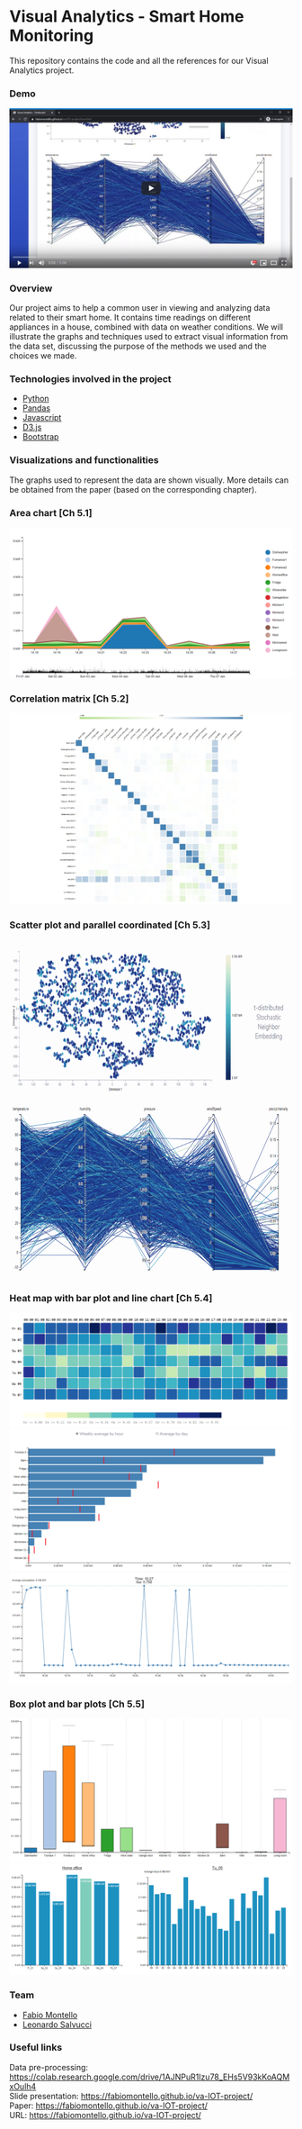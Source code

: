 # Visual Analytics - Smart Home Monitoring
This repository contains the code and all the references for our Visual Analytics project.

### Demo
[![Watch the video](img/video.png)](https://youtu.be/q9FZSaIXjq8)

### Overview
Our project aims to help a common user in viewing and analyzing data related to their smart home. It contains time readings on different appliances in a house, combined with data on weather conditions. We will illustrate the graphs and techniques used to extract visual information from the data set, discussing the purpose of the methods we used and the choices we made.

### Technologies involved in the project
* [Python](https://www.st.com/en/evaluation-tools/b-l072z-lrwan1.html) 
* [Pandas](https://pandas.pydata.org/) 
* [Javascript](https://www.w3schools.com/js/) 
* [D3.js](https://d3js.org/) 
* [Bootstrap](https://getbootstrap.com/) 

### Visualizations and functionalities
The graphs used to represent the data are shown visually. More details can be obtained from the paper (based on the corresponding chapter).

### Area chart [Ch 5.1]

<img src="img/1.PNG" data-canonical-src="img/1.PNG"/>

### Correlation matrix [Ch 5.2]

<img src="img/7.jpeg" data-canonical-src="img/7.jpeg"/>

### Scatter plot and parallel coordinated [Ch 5.3]

<img src="img/8.gif" data-canonical-src="img/8.gif"  height="600"/>

### Heat map with bar plot and line chart [Ch 5.4]

<img src="img/2.PNG" data-canonical-src="img/2.PNG"/>
<img src="img/3.PNG" data-canonical-src="img/3.PNG"/>
<img src="img/4.PNG" data-canonical-src="img/4.PNG"/>

### Box plot and bar plots [Ch 5.5]

<img src="img/5.PNG" data-canonical-src="img/5.PNG"/>
<img src="img/9.PNG" data-canonical-src="img/9.PNG"/>

### Team
* [Fabio Montello](https://www.linkedin.com/in/fabiomontello/) 
* [Leonardo Salvucci](https://www.linkedin.com/in/leonardo-salvucci/)  

### Useful links
Data pre-processing: https://colab.research.google.com/drive/1AJNPuR1Izu78_EHs5V93kKoAQMxOulh4 <br/>
Slide presentation: https://fabiomontello.github.io/va-IOT-project/ <br/>
Paper: https://fabiomontello.github.io/va-IOT-project/ <br/>
URL: https://fabiomontello.github.io/va-IOT-project/ <br/>
